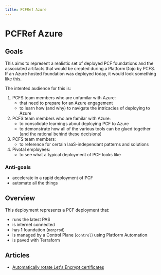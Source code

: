 ```yaml
---
title: PCFRef Azure
---
```


# PCFRef Azure

## Goals

This aims to represent a realistic set of deployed PCF foundations and the associated artifacts that would be created during a Platform Dojo by PCFS.
If an Azure hosted foundation was deployed today, it would look something like this.

The intented audience for this is:
1.  PCFS team members who are unfamilar with Azure:
    - that need to prepare for an Azure engagement
    - to learn how (and why) to navigate the intricacies of deploying to Azure
1.  PCFS team members who are familar with Azure:
    - to consolidate learnings about deploying PCF to Azure
    - to demonstrate how all of the various tools can be glued together (and the rational behind these decisions)
1.  PCFS team members:
    - to reference for certain IaaS-independant patterns and solutions
1.  Pivotal employees:
    - to see what a typical deployment of PCF looks like

### Anti-goals

- accelerate in a rapid deployment of PCF
- automate all the things

## Overview

This deployment represents a PCF deployment that:
- runs the latest PAS
- is internet connected
- has 1 foundation (`nonprod`)
- is managed by a Control Plane (`control`) using Platform Automation
- is paved with Terraform

## Articles

- [Automatically rotate Let's Encrypt certificates](./lets-encrypt-certificates.md)